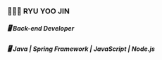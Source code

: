 ### 👩🏻‍💻 RYU YOO JIN
##### 🖥️ Back-end Developer
##### 🖥️ Java | Spring Framework | JavaScript | Node.js

<!--
**yyj9434/yyj9434** is a ✨ _special_ ✨ repository because its `README.md` (this file) appears on your GitHub profile.

Here are some ideas to get you started:

- 🔭 I’m currently working on ...
- 🌱 I’m currently learning ...
- 👯 I’m looking to collaborate on ...
- 🤔 I’m looking for help with ...
- 💬 Ask me about ...
- 📫 How to reach me: ...
- 😄 Pronouns: ...
- ⚡ Fun fact: ...
-->
